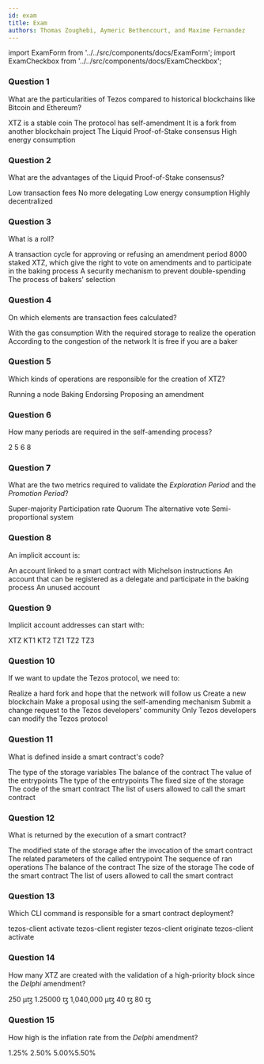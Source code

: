 ```yaml
---
id: exam
title: Exam
authors: Thomas Zoughebi, Aymeric Bethencourt, and Maxime Fernandez
---
```


import ExamForm from '../../src/components/docs/ExamForm';
import ExamCheckbox from '../../src/components/docs/ExamCheckbox';

<ExamForm moduleName="Tezos Basics">

### Question 1

What are the particularities of Tezos compared to historical blockchains like Bitcoin and Ethereum?

<ExamCheckbox name="00" isCorrect="false">XTZ is a stable coin</ExamCheckbox>
<ExamCheckbox name="01" isCorrect="true">The protocol has self-amendment</ExamCheckbox>
<ExamCheckbox name="02" isCorrect="false">It is a fork from another blockchain project</ExamCheckbox>
<ExamCheckbox name="03" isCorrect="true">The Liquid Proof-of-Stake consensus</ExamCheckbox>
<ExamCheckbox name="04" isCorrect="false">High energy consumption</ExamCheckbox>

### Question 2

What are the advantages of the Liquid Proof-of-Stake consensus?

<ExamCheckbox name="10" isCorrect="true">Low transaction fees</ExamCheckbox>
<ExamCheckbox name="11" isCorrect="false">No more delegating</ExamCheckbox>
<ExamCheckbox name="12" isCorrect="true">Low energy consumption</ExamCheckbox>
<ExamCheckbox name="13" isCorrect="true">Highly decentralized</ExamCheckbox>

### Question 3

What is a roll?

<ExamCheckbox name="20" isCorrect="false">A transaction cycle for approving or refusing an amendment period</ExamCheckbox>
<ExamCheckbox name="21" isCorrect="true">8000 staked XTZ, which give the right to vote on amendments and to participate in the baking process</ExamCheckbox>
<ExamCheckbox name="22" isCorrect="false">A security mechanism to prevent double-spending</ExamCheckbox>
<ExamCheckbox name="23" isCorrect="false">The process of bakers' selection</ExamCheckbox>

### Question 4

On which elements are transaction fees calculated?

<ExamCheckbox name="30" isCorrect="true">With the gas consumption</ExamCheckbox>
<ExamCheckbox name="31" isCorrect="true">With the required storage to realize the operation</ExamCheckbox>
<ExamCheckbox name="32" isCorrect="false">According to the congestion of the network</ExamCheckbox>
<ExamCheckbox name="33" isCorrect="false">It is free if you are a baker</ExamCheckbox>

### Question 5

Which kinds of operations are responsible for the creation of XTZ?

<ExamCheckbox name="40" isCorrect="false">Running a node</ExamCheckbox>
<ExamCheckbox name="41" isCorrect="true">Baking</ExamCheckbox>
<ExamCheckbox name="42" isCorrect="true">Endorsing</ExamCheckbox>
<ExamCheckbox name="43" isCorrect="true">Proposing an amendment</ExamCheckbox>

### Question 6

How many periods are required in the self-amending process?

<ExamCheckbox name="50" isCorrect="false">2</ExamCheckbox>
<ExamCheckbox name="51" isCorrect="true">5</ExamCheckbox>
<ExamCheckbox name="52" isCorrect="false">6</ExamCheckbox>
<ExamCheckbox name="53" isCorrect="false">8</ExamCheckbox>

### Question 7

What are the two metrics required to validate the _Exploration Period_ and the _Promotion Period_?

<ExamCheckbox name="60" isCorrect="true">Super-majority</ExamCheckbox>
<ExamCheckbox name="61" isCorrect="false">Participation rate</ExamCheckbox>
<ExamCheckbox name="62" isCorrect="true">Quorum </ExamCheckbox>
<ExamCheckbox name="63" isCorrect="false">The alternative vote</ExamCheckbox>
<ExamCheckbox name="64" isCorrect="false">Semi-proportional system</ExamCheckbox>

### Question 8

An implicit account is:

<ExamCheckbox name="70" isCorrect="false">An account linked to a smart contract with Michelson instructions</ExamCheckbox>
<ExamCheckbox name="71" isCorrect="true">An account that can be registered as a delegate and participate in the baking process</ExamCheckbox>
<ExamCheckbox name="72" isCorrect="false">An unused account</ExamCheckbox>

### Question 9

Implicit account addresses can start with:

<ExamCheckbox name="80" isCorrect="false">XTZ</ExamCheckbox>
<ExamCheckbox name="81" isCorrect="false">KT1</ExamCheckbox>
<ExamCheckbox name="82" isCorrect="false">KT2</ExamCheckbox>
<ExamCheckbox name="83" isCorrect="true">TZ1</ExamCheckbox>
<ExamCheckbox name="84" isCorrect="true">TZ2</ExamCheckbox>
<ExamCheckbox name="85" isCorrect="true">TZ3</ExamCheckbox>

### Question 10

If we want to update the Tezos protocol, we need to:

<ExamCheckbox name="90" isCorrect="false">Realize a hard fork and hope that the network will follow us</ExamCheckbox>
<ExamCheckbox name="91" isCorrect="false">Create a new blockchain</ExamCheckbox>
<ExamCheckbox name="92" isCorrect="true">Make a proposal using the self-amending mechanism</ExamCheckbox>
<ExamCheckbox name="93" isCorrect="false">Submit a change request to the Tezos developers' community</ExamCheckbox>
<ExamCheckbox name="94" isCorrect="false">Only Tezos developers can modify the Tezos protocol</ExamCheckbox>

### Question 11

What is defined inside a smart contract's code?

<ExamCheckbox name="100" isCorrect="true">The type of the storage variables</ExamCheckbox>
<ExamCheckbox name="101" isCorrect="false">The balance of the contract</ExamCheckbox>
<ExamCheckbox name="102" isCorrect="false">The value of the entrypoints</ExamCheckbox>
<ExamCheckbox name="103" isCorrect="false">The type of the entrypoints</ExamCheckbox>
<ExamCheckbox name="104" isCorrect="false">The fixed size of the storage</ExamCheckbox>
<ExamCheckbox name="105" isCorrect="true">The code of the smart contract</ExamCheckbox>
<ExamCheckbox name="106" isCorrect="false">The list of users allowed to call the smart contract</ExamCheckbox>

### Question 12

What is returned by the execution of a smart contract?

<ExamCheckbox name="110" isCorrect="true">The modified state of the storage after the invocation of the smart contract</ExamCheckbox>
<ExamCheckbox name="111" isCorrect="false">The related parameters of the called entrypoint</ExamCheckbox>
<ExamCheckbox name="112" isCorrect="true">The sequence of ran operations</ExamCheckbox>
<ExamCheckbox name="113" isCorrect="false">The balance of the contract</ExamCheckbox>
<ExamCheckbox name="114" isCorrect="false">The size of the storage</ExamCheckbox>
<ExamCheckbox name="115" isCorrect="false">The code of the smart contract</ExamCheckbox>
<ExamCheckbox name="116" isCorrect="false">The list of users allowed to call the smart contract</ExamCheckbox>

### Question 13

Which CLI command is responsible for a smart contract deployment?

<ExamCheckbox name="120" isCorrect="false">tezos-client activate</ExamCheckbox>
<ExamCheckbox name="121" isCorrect="false">tezos-client register</ExamCheckbox>
<ExamCheckbox name="122" isCorrect="true">tezos-client originate</ExamCheckbox>
<ExamCheckbox name="123" isCorrect="false">tezos-client activate</ExamCheckbox>

### Question 14

How many XTZ are created with the validation of a high-priority block since the *Delphi* amendment?

<ExamCheckbox name="130" isCorrect="false">250 µꜩ</ExamCheckbox>
<ExamCheckbox name="131" isCorrect="false">1.25000 ꜩ</ExamCheckbox>
<ExamCheckbox name="132" isCorrect="false">1,040,000 µꜩ</ExamCheckbox>
<ExamCheckbox name="133" isCorrect="false">40 ꜩ</ExamCheckbox>
<ExamCheckbox name="134" isCorrect="true">80 ꜩ</ExamCheckbox>

### Question 15

How high is the inflation rate from the *Delphi* amendment?

<ExamCheckbox name="140" isCorrect="false">1.25%</ExamCheckbox>
<ExamCheckbox name="141" isCorrect="false">2.50%</ExamCheckbox>
<ExamCheckbox name="142" isCorrect="false">5.00%</ExamCheckbox>5.50%

</ExamForm>
